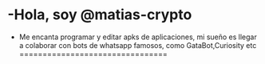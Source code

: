 -Hola, soy @matias-crypto
===============================
- Me encanta programar y editar apks de aplicaciones, mi sueño es llegar a colaborar con bots de whatsapp famosos, como GataBot,Curiosity etc
================================


